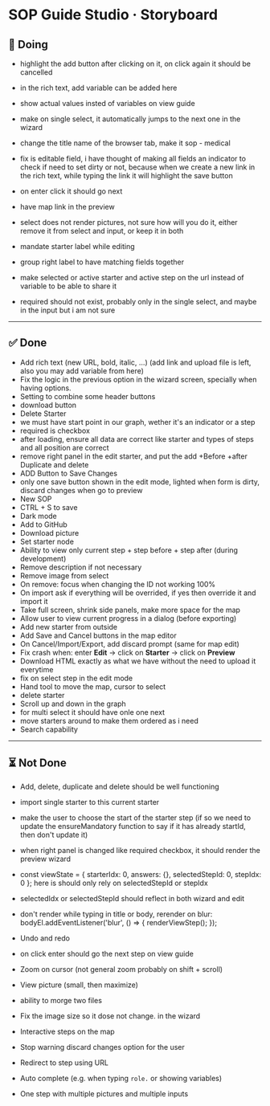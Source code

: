# SOP Guide Studio · Storyboard



## 🏇 Doing

- highlight the add button after clicking on it, on click again it should be cancelled
- in the rich text, add variable can be added here
- show actual values insted of variables on view guide
- make on single select, it automatically jumps to the next one in the wizard
- change the title name of the browser tab, make it sop - medical
- fix is editable field, i have thought of making all fields an indicator to check if need to set dirty or not, because when we create a new link in the rich text, while typing the link it will highlight the save button
- on enter click it should go next

- have map link in the preview 

- select does not render pictures, not sure how will you do it, either remove it from select and input, or keep it in both
- mandate starter label while editing
- group right label to have matching fields together
- make selected or active starter and active step on the url instead of variable to be able to share it
- required should not exist, probably only in the single select, and maybe in the input but i am not sure


---

## ✅ Done
- Add rich text (new URL, bold, italic, …) (add link and upload file is left, also you may add variable from here) 
- Fix the logic in the previous option in the wizard screen, specially when having options.
-  Setting to combine some header buttons
-  download button
-  Delete Starter
-  we must have start point in our graph, wether it's an indicator or a step
-  required is checkbox
-  after loading, ensure all data are correct like starter and types of steps and all position are correct
-  remove right panel in the edit starter, and put the add +Before +after Duplicate and delete
-  ADD Button to Save Changes
-  only one save button shown in the edit mode, lighted when form is dirty, discard changes when go to preview
-  New SOP
-  CTRL + S to save
- Dark mode  
- Add to GitHub  
- Download picture  
- Set starter node 
- Ability to view only current step + step before + step after (during development)  
- Remove description if not necessary  
- Remove image from select  
- On remove: focus when changing the ID not working 100%   
- On import ask if everything will be overrided, if yes then override it and import it
- Take full screen, shrink side panels, make more space for the map  
- Allow user to view current progress in a dialog (before exporting)  
- Add new starter from outside  
- Add Save and Cancel buttons in the map editor  
- On Cancel/Import/Export, add discard prompt (same for map edit)  
- Fix crash when: enter **Edit** → click on **Starter** → click on **Preview**  
- Download HTML exactly as what we have without the need to upload it everytime 
- fix on select step in the edit mode
- Hand tool to move the map, cursor to select  
- delete starter
- Scroll up and down in the graph
- for multi select it should have onle one next
- move starters around to make them ordered as i need
- Search capability  


---

## ⏳ Not Done
- Add, delete, duplicate and delete should be well functioning
- import single starter to this current starter
- make the user to choose the start of the starter step (if so we need to update the ensureMandatory function to say if it has already startId, then don't update it)
- when right panel is changed like required checkbox, it should render the preview wizard
- const viewState = { starterIdx: 0, answers: {}, selectedStepId: 0, stepIdx: 0 }; here is should only rely on selectedStepId or stepIdx
- selectedIdx or selectedStepId should reflect in both wizard and edit
- don't render while typing in title or body, rerender on blur:
bodyEl.addEventListener('blur', () => {
  renderViewStep();
});

- Undo and redo    
- on click enter should go the next step on view guide
- Zoom on cursor (not general zoom probably on shift + scroll) 
- View picture (small, then maximize)  
- ability to morge two files
- Fix the image size so it dose not change. in the wizard
- Interactive steps on the map
- Stop warning discard changes option for the user
- Redirect to step using URL  
- Auto complete (e.g. when typing `role.` or showing variables)  
- One step with multiple pictures and multiple inputs  


